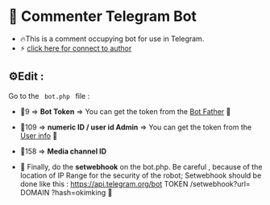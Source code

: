 # 🤖 Commenter Telegram Bot
- 🔥This is a comment occupying bot for use in Telegram.
- ⚡️ [click here for connect to author](https://t.me/ixAmir.com)
## ⚙️Edit :

Go to the <code> bot.php </code> file :

- 📌9 => **Bot Token** => You can get the token from the [Bot Father](https://t.me/botfather) 🤖

- 📌109 =>  **numeric ID / user id Admin** => You can get the token from the [User info](https://t.me/userinfoBot) 🤖

- 📌158 =>  **Media channel ID** 

- 📌 Finally, do the **setwebhook** on the bot.php. Be careful , because of the location of IP Range for the security of the robot; Setwebhook should be done like this :
https://api.telegram.org/bot TOKEN /setwebhook?url= DOMAIN ?hash=okimking 🔗
